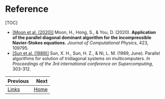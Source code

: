 Reference                               
=======
[TOC]

- [[Moon et al. (2020)]](https://doi.org/10.1016/j.jcp.2020.109795) Moon, H., Hong, S., & You, D. (2020). **Application of the parallel diagonal dominant algorithm for the incompressible Navier-Stokes equations.** *Journal of Computational Physics*, 423, 109795. 
- [[Sun et al. (1989)]](https://doi.org/10.1145/318789.318822) Sun, X. H., Sun, H. Z., & Ni, L. M. (1989, June). Parallel algorithms for solution of tridiagonal systems on multicomputers. *In Proceedings of the 3rd international conference on Supercomputing*, 303-312.




<div class="section_buttons">

| Previous          |                              Next |
|:------------------|----------------------------------:|
| [Links](5_links.md) | [Home](1_introduction.md) |
</div>
